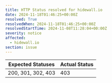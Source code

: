 ```yaml
---
title: HTTP Status resolved for hidewall.io
date: 2024-11-18T01:46:25+00:00Z
resolved: True
resolvedWhen: 2024-11-18T01:46:25+00:00Z
resolvedStartTime: 2024-11-08T11:28:04+00:00Z
severity: notice
affected:
  - hidewall.io
section: issue
---
```


| Expected Statuses | Actual Status  |
|-------------------|----------------|
| 200, 301, 302, 403 | 403 |
